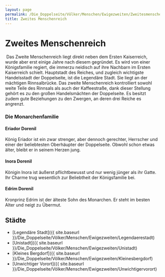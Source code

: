 ```yaml
---
layout: page
permalink: /Die_Doppelseite/Völker/Menschen/Ewigezweiten/Zweitesmenschenreich
title: Zweites Menschenreich
---
```


# Zweites Menschenreich

<img alt="" src="{{ site.baseurl }}/assets/images/wappen/nrm/zweitesmenschenreich.jpg" />
Das Zweite Menschenreich liegt direkt neben dem Ersten Kaiserreich, wurde aber erst einige Jahre nach diesem gegründet. Es wird von einer Königsfamilie regiert, die immerzu neidisch auf ihre Nachbarn im Ersten Kaiserreich schielt. Hauptstadt des Reiches, und zugleich wichtigste Handelsstadt der Doppelseite, ist die Legendäre Stadt. Sie liegt an der mächtigen Rinnsalbrücke. Das zweite Menschenreich kontrolliert sowohl weite Teile des Rinnsals als auch der Kaffeestraße, dank dieser Stellung gehört es zu den großen Handelsmächten der Doppelseite. Es besitzt zudem gute Beziehungen zu den Zwergen, an deren drei Reiche es angrenzt.

### Die Monarchenfamilie

#### Eriador Dorenil

König Eriador ist ein zwar strenger, aber dennoch gerechter, Herrscher und einer der beliebtesten Oberhäupter der Doppelseite. Obwohl schon etwas älter, bleibt er in seinem Herzen jung.

#### Inora Dorenil

Königin Inora ist äußerst pflichtbewusst und nur wenig jünger als ihr Gatte. Ihr Charme trug wesentlich zur Beliebtheit der Königsfamilie bei.

#### Edrim Dorenil

Kronprinz Edrim ist der älteste Sohn des Monarchen. Er steht im besten Alter und neigt zu Übermut.

## Städte

- [Legendäre Stadt]({{ site.baseurl }}/Die_Doppelseite/Völker/Menschen/Ewigezweiten/Legendaerestadt)
- [Unistadt]({{ site.baseurl }}/Die_Doppelseite/Völker/Menschen/Ewigezweiten/Unistadt)
- [Kleines Bergdorf]({{ site.baseurl }}/Die_Doppelseite/Völker/Menschen/Ewigezweiten/Kleinesbergdorf)
- [Unwichtiger Vorort]({{ site.baseurl }}/Die_Doppelseite/Völker/Menschen/Ewigezweiten/Unwichtigervorort)

